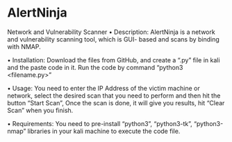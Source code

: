 # AlertNinja
Network and Vulnerability Scanner
•	Description: AlertNinja is a network and vulnerability scanning tool, which is GUI- based and scans by binding with NMAP.

•	Installation: Download the files from GitHub, and create a “.py” file in kali and the paste code in it. Run the code by command “python3 <filename.py>” 

•	Usage: You need to enter the IP Address of the victim machine or network, select the desired scan that you need to perform and then hit the button “Start Scan”, Once the scan is done, it will give you results, hit “Clear Scan” when you finish.

•	Requirements: You need to pre-install “python3”, “python3-tk”, “python3-nmap” libraries in your kali machine to execute the code file.
